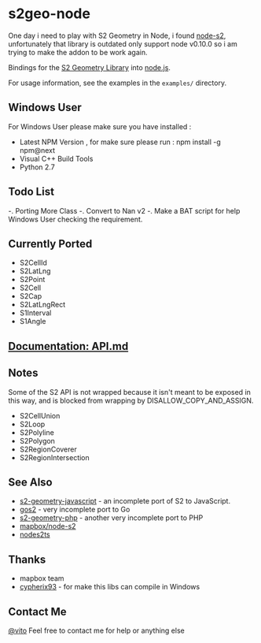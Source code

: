 # s2geo-node

One day i need to play with S2 Geometry in Node, i found [node-s2](https://github.com/uber/node-s2), unfortunately that library is outdated only support node v0.10.0 so i am trying to make the  addon to be work again.

Bindings for the [S2 Geometry Library](https://code.google.com/p/s2-geometry-library/) into
[node.js](http://nodejs.org/).

For usage information, see the examples in the `examples/` directory.

## Windows User
For Windows User please make sure you have installed :
* Latest NPM Version , for make sure please run : npm install -g npm@next
* Visual C++ Build Tools
* Python 2.7

## Todo List 
-. Porting More Class
-. Convert to Nan v2
-. Make  a BAT script for help Windows User checking the requirement.


## Currently Ported
* S2CellId 
* S2LatLng
* S2Point
* S2Cell
* S2Cap
* S2LatLngRect
* S1Interval
* S1Angle

## [Documentation: API.md](API.md)

## Notes

Some of the S2 API is not wrapped because it isn't meant to be exposed in this way, and is blocked from wrapping by DISALLOW_COPY_AND_ASSIGN.

* S2CellUnion
* S2Loop
* S2Polyline
* S2Polygon
* S2RegionCoverer
* S2RegionIntersection

## See Also

* [s2-geometry-javascript](https://github.com/jonatkins/s2-geometry-javascript) - an incomplete port of S2 to JavaScript.
* [gos2](https://code.google.com/p/gos2/) - very incomplete port to Go
* [s2-geometry-php](https://github.com/eelf/s2-geometry-library-php) - another very incomplete port to PHP
* [mapbox/node-s2](https://github.com/mapbox/node-s2)
* [nodes2ts](https://github.com/vekexasia/nodes2-ts)

## Thanks
* mapbox team
* [cypherix93](https://github.com/cypherix93) - for make this libs can compile in Windows

## Contact Me 
[@vito](mailto:vito2015@live.com) Feel free to contact me for help or anything else


